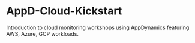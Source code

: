 # AppD-Cloud-Kickstart
Introduction to cloud monitoring workshops using AppDynamics featuring AWS, Azure, GCP workloads. 
